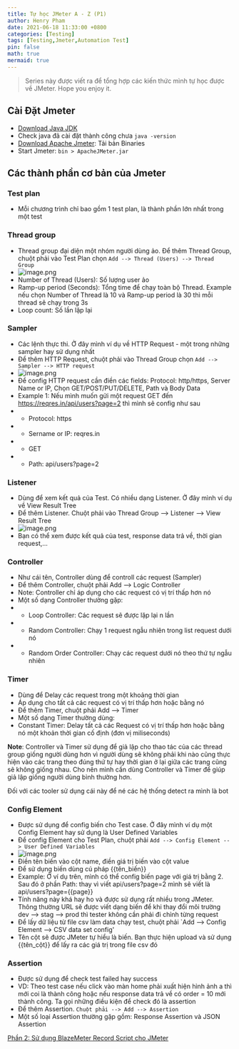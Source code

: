 ```yaml
---
title: Tự học JMeter A - Z (P1)
author: Henry Pham
date: 2021-06-18 11:33:00 +0800
categories: [Testing]
tags: [Testing,Jmeter,Automation Test]
pin: false
math: true
mermaid: true
---
```

> Series này được viết ra để tổng hợp các kiến thức mình tự học được về JMeter. Hope you enjoy it.
## Cài Đặt Jmeter
* [Download Java JDK](https://www.oracle.com/java/technologies/javase-downloads.html)
* Check java đã cài đặt thành công chưa `java -version` 
* [Download Apache Jmeter](https://jmeter.apache.org/download_jmeter.cgi): Tải bản Binaries
* Start Jmeter: `bin > ApacheJMeter.jar `
## Các thành phần cơ bản của Jmeter
### Test plan
*  Mỗi chương trình chỉ bao gồm 1 test plan, là thành phần lớn nhất trong một test

###  Thread group
* Thread group đại diện một nhóm người dùng ảo. Để thêm Thread Group, chuột phải vào Test Plan chọn `Add --> Thread (Users) --> Thread Group `
* ![image.png](https://images.viblo.asia/ea532038-c3d9-4d4a-96fe-f7ec3682fdef.png)
* Number of Thread (Users): Số lượng user ảo 
* Ramp-up period (Seconds): Tổng time để chạy toàn bộ Thread. Example nếu chọn Number of Thread là 10 và Ramp-up period là 30 thì mỗi thread sẽ chạy trong 3s
* Loop count: Số lần lặp lại 

### Sampler
* Các lệnh thực thi. Ở đây mình ví dụ về HTTP Request - một trong những sampler hay sử dụng nhất
* Để thêm HTTP Request, chuột phải vào Thread Group chọn `Add --> Sampler --> HTTP request`
* ![image.png](https://images.viblo.asia/b2e3615d-c3a3-40c8-b94f-0bcbdbd90227.png)
* Để config HTTP request cần điền các fields: Protocol: http/https, Server Name or IP, Chọn GET/POST/PUT/DELETE, Path và Body Data
* Example 1: Nếu mình muốn gửi một request GET đến https://reqres.in/api/users?page=2 thì mình sẽ config như sau
* * Protocol: https
* * Sername or IP: reqres.in
* * GET
* *  Path: api/users?page=2

### Listener
* Dùng để xem kết quả của Test. Có nhiều dạng Listener. Ở đây mình ví dụ về View Result Tree
* Để thêm Listener. Chuột phải vào Thread Group --> Listener --> View Result Tree
* ![image.png](https://images.viblo.asia/51cea006-3ba9-42d1-aa06-43f2fbd76ac4.png)
* Bạn có thể xem được kết quả của test, response data trả về, thời gian request,...

### Controller
* Như cái tên, Controller dùng để controll các request (Sampler)
* Để thêm Controller, chuột phải Add --> Logic Controller
* Note: Controller chỉ áp dụng cho các request có vị trí thấp hơn nó 
* Một số dạng Controller thường gặp:
* * Loop Controller: Các request sẽ được lặp lại n lần
* * Random Controller: Chạy 1 request ngẫu nhiên trong list request dưới nó
* * Random Order Controller: Chạy các request dưới nó theo thứ tự ngẫu nhiên

### Timer
* Dùng để Delay các request trong một khoảng thời gian
* Áp dụng cho tất cả các request có vị trí thấp hơn hoặc bằng nó
* Để thêm Timer, chuột phải Add --> Timer
* Một số dạng Timer thường dùng:
* Constant Timer: Delay tất cả các Request có vị trí thấp hơn hoặc bằng nó một khoản thời gian cố định (đơn vị miliseconds)

**Note**: Controller và Timer sử dụng để giả lập cho thao tác của các thread group giống người dùng hơn vì người dùng sẽ không phải khi nào cũng thực hiện vào các trang theo đúng thứ tự hay thời gian ở lại giữa các trang cũng sẽ không giống nhau. Cho nên mình cần dùng Controller và Timer để giúp giả lập giống người dùng bình thường hơn. 

Đối với các tooler sử dụng cái này để né các hệ thống detect ra mình là bot
### Config Element
* Được sử dụng để config biến cho Test case. Ở đây mình ví dụ một Config Element hay sử dụng là User Defined Variables
* Để config Element cho Test Plan, chuột phải `Add --> Config Element --> User Defined Variables`
* ![image.png](https://images.viblo.asia/21af8cb7-5f15-4fad-8ab6-0a18621a9977.png)
* Điền tên biến vào cột name, điền giá trị biến vào cột value
* Để sử dụng biến dùng cú pháp {{tên_biến}}
* Example: Ở ví dụ trên, mình có thể config biến page với giá trị bằng 2. Sau đó ở phần Path: thay vì viết api/users?page=2 mình sẽ viết là api/users?page={{page}}
* Tính năng này khá hay ho và được sử dụng rất nhiều trong JMeter. Thông thường URL sẽ được viết dạng biến để khi thay đổi môi trường dev --> stag --> prod thì tester không cần phải đi chỉnh từng request
* Để lấy dữ liệu từ file csv làm data chạy test,  chuột phải `Add --> Config Element --> CSV data set config'
* Tên cột sẽ được JMeter tự hiểu là biến. Bạn thực hiện upload và sử dụng {{tên_cột}} để lấy ra các giá trị trong file csv đó

### Assertion
* Được sử dụng để check test failed hay success
* VD: Theo test case nếu click vào màn home phải xuất hiện hình ảnh a thì mới coi là thành công hoặc nếu response data trả về có order = 10 mới thành công. Ta gọi những điều kiện để check đó là assertion
* Để thêm Assertion. `Chuột phải --> Add --> Assertion`
* Một số loại Assertion thường gặp gồm: Response Assertion và JSON Assertion

[Phần 2: Sử dụng BlazeMeter Record Script cho JMeter](https://viblo.asia/p/tu-hoc-jmeter-p2-su-dung-blazemeter-record-script-cho-jmeter-YWOZrr0rZQ0)